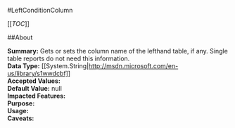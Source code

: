 #LeftConditionColumn

[[_TOC_]]

##About

**Summary:**  Gets or sets the column name of the lefthand table, if any. Single table reports do not need this information.   
**Data Type:** [[System.String|http://msdn.microsoft.com/en-us/library/s1wwdcbf]]  
**Accepted Values:**   
**Default Value:** null  
**Impacted Features:**   
**Purpose:**   
**Usage:**   
**Caveats:**   

